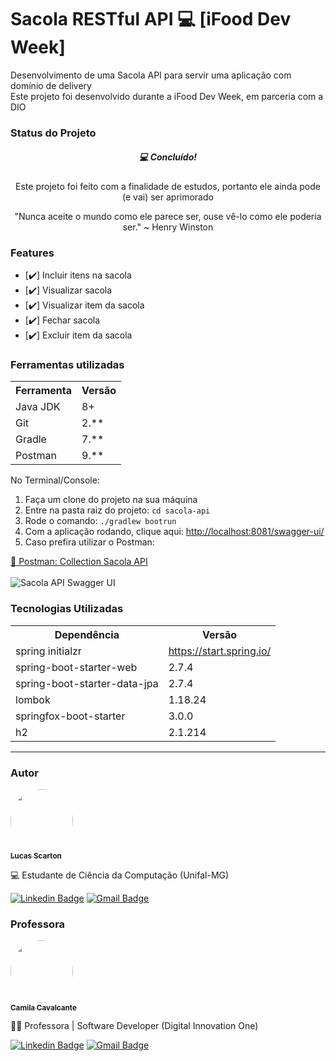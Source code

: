 <h1>Sacola RESTful API 💻 [iFood Dev Week]</h1>
<p>Desenvolvimento de uma Sacola API para servir uma aplicação com domínio de delivery<br>
Este projeto foi desenvolvido durante a iFood Dev Week, em parceria com a DIO</p>

<h3>Status do Projeto</h3>
<h5 align="center"> 💻 Concluído! </h5>
<p align="center"> Este projeto foi feito com a finalidade de estudos, 
portanto ele ainda pode (e vai) ser aprimorado </p>
<p align="center"> "Nunca aceite o mundo como ele parece ser, ouse vê-lo como ele poderia ser." ~ Henry Winston </p>

<h3>Features</h3>

- [✔️] Incluir itens na sacola<br>
- [✔️] Visualizar sacola<br>
- [✔️] Visualizar item da sacola<br>
- [✔️] Fechar sacola<br>
- [✔️] Excluir item da sacola<br>

<h3>Ferramentas utilizadas</h3>
<table>
<tr>
	<th>Ferramenta</th>
	<th>Versão</th>
</tr>
<tr>
	<td>Java JDK</td>
	<td>8+</td>
</tr>
<tr>
	<td>Git</td>
	<td>2.**</td>
</tr>
<tr>
	<td>Gradle</td>
	<td>7.**</td>
</tr>
<tr>
	<td>Postman</td>
	<td>9.**</td>
</tr>
</table>

No Terminal/Console:
<ol>
	<li>Faça um clone do projeto na sua máquina</li>
	<li>Entre na pasta raiz do projeto: <code>cd sacola-api</code></li> 
	<li>Rode o comando: <code>./gradlew bootrun</code></li>
	<li>Com a aplicação rodando, clique aqui: <a href="http://localhost:8081/swagger-ui/">http://localhost:8081/swagger-ui/</a></li>
    <li>Caso prefira utilizar o Postman: </li>
</ol>
<a href="https://drive.google.com/file/d/1o1Q6nvSMIVDe1McqlAHHAZqe-cZ-3AMn/view?usp=sharing"> 🚀 Postman: Collection Sacola API</a><br><br>

<img src="https://i.imgur.com/UBHcWKt.png" alt="Sacola API Swagger UI">

<h3>Tecnologias Utilizadas</h3>

<table>
<tr>
	<th>Dependência</th>
	<th>Versão</th>
</tr>
<tr>
	<td>spring initialzr</td>
	<td><a href="https://start.spring.io/">https://start.spring.io/</a></td>
</tr>
<tr>
	<td>spring-boot-starter-web</td>
	<td>2.7.4</td>
</tr>
<tr>
	<td>spring-boot-starter-data-jpa</td>
	<td>2.7.4</td>
</tr>
<tr>
	<td>lombok</td>
	<td>1.18.24</td>
</tr>
<tr>
	<td>springfox-boot-starter</td>
	<td>3.0.0</td>
</tr>
<tr>
	<td>h2</td>
	<td>2.1.214</td>
</tr>
</table>

<hr>
<h3>Autor</h3>

<a href="https://www.linkedin.com/in/lucas-scarton/">
 <img style="border-radius: 50%;" src="https://avatars.githubusercontent.com/u/51097700?v=4" width="100px;" alt=""/>
 <br />
 <sub><b>Lucas Scarton</b></sub></a>

💻 Estudante de Ciência da Computação (Unifal-MG)

[![Linkedin Badge](https://img.shields.io/badge/-Lucas_Scarton-blue?style=flat-square&logo=Linkedin&logoColor=white&link=https://www.linkedin.com/in/lucas-scarton/)](https://www.linkedin.com/in/lucas-scarton/)
[![Gmail Badge](https://img.shields.io/badge/-lucasscarton@gmail.com-c14438?style=flat-square&logo=Gmail&logoColor=white&link=mailto:lucasscarton@gmail.com)](mailto:lucasscarton@gmail.com)

<h3>Professora</h3>

<a href="https://www.linkedin.com/in/cami-la/">
 <img style="border-radius: 50%;" src="https://avatars.githubusercontent.com/u/64323124?v=4" width="100px;" alt=""/>
 <br />
 <sub><b>Camila Cavalcante</b></sub></a>

👩‍🏫 Professora | Software Developer (Digital Innovation One)

[![Linkedin Badge](https://img.shields.io/badge/-Camila-blue?style=flat-square&logo=Linkedin&logoColor=white&link=https://www.linkedin.com/in/cami-la/)](https://www.linkedin.com/in/cami-la/)
[![Gmail Badge](https://img.shields.io/badge/-camiladsantoscavalcante@gmail.com-c14438?style=flat-square&logo=Gmail&logoColor=white&link=mailto:camiladsantoscavalcante@gmail.com)](mailto:camiladsantoscavalcante@gmail.com)
